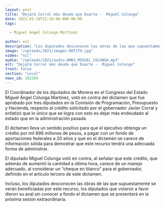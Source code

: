 ```yaml
---
layout: post
title: "Dejará Corral más deuda que Duarte -  Miguel Colunga"
date: 2021-01-19T22:16:00.000-06:00
tags:
  
  - Miguel Ángel Colunga Martínez
  
author: nil
description: "Los diputados desconocen las obras de las que supuestamente se verán beneficiadas por este recurso"
image: "/uploads/2021/images-DHTJTH.jpg"
video: "nil"
audio: "/uploads/2021/audio-AM02_MIGUEL_COLUNGA.mp3"
alt: "Dejará Corral más deuda que Duarte -  Miguel Colunga"
front: false
section: "Local"
news_id: 182269
---
```


El Coordinador de los diputados de Morena en el Congreso del Estado Miguel Ángel Colunga Martínez, votó en contra del dictamen que fue aprobado por tres diputados en la Comisión de Programación, Presupuesto y Hacienda, respecto al crédito solicitado por el gobernador Javier Corral y enfatizó que lo único que se logra con esto es dejar más endeudado al estado que en la administración pasada. 

El dictamen lleva un sentido positivo para que el ejecutivo obtenga un crédito por mil 898 millones de pesos, a pagar con un fondo de aportaciones federales a 20 años y que en el dictamen se carece de información sólida para demostrar que este recurso tendrá una adecuada forma de administrar.

El diputado Miguel Colunga votó en contra, al señalar que este crédito, que además de aumentó la cantidad a última hora, carece de un manejo adecuado, al considerar un “cheque en blanco” para el gobernador, definido en el artículo tercero de este dictamen.

Incluso, los diputados desconocen las obras de las que supuestamente se verán beneficiadas por este recurso, los diputados que votaron a favor dieron su aval sin conocer a fondo el dictamen que se presentará en la próxima sesión extraordinaria.